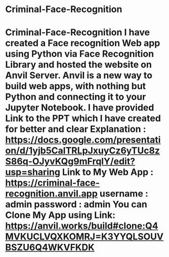 # Criminal-Face-Recognition
# Criminal-Face-Recognition I have created a Face recognition Web app using Python via Face Recognition Library and hosted the website on Anvil Server. Anvil is a new way to build web apps, with nothing but Python and connecting it to your Jupyter Notebook.  I have provided Link to the PPT which I have created for better and clear Explanation : https://docs.google.com/presentation/d/1yjb5CalTRLpJxuyCz6yTUc8zS86q-OJyvKQg9mFrqlY/edit?usp=sharing  Link to My Web App :  https://criminal-face-recognition.anvil.app  username : admin password : admin  You can Clone My App using Link: https://anvil.works/build#clone:Q4MVKUCLVQXKOMRJ=K3YYQLSOUVBSZU6Q4WKVFKDK
